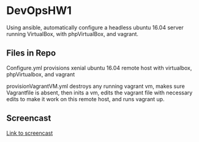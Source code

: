 # DevOpsHW1
Using ansible, automatically configure a headless ubuntu 16.04 server running VirtualBox, with phpVirtualBox, and vagrant.

## Files in Repo
Configure.yml provisions xenial ubuntu 16.04 remote host with virtualbox, phpVirtualbox, and vagrant

provisionVagrantVM.yml destroys any running vagrant vm, makes sure Vagrantfile is absent, then inits a vm, edits the vagrant file with necessary edits to make it work on this remote host, and runs vagrant up.

## Screencast
[Link to screencast](https://youtu.be/h6K7sNhbY2g "vchawla3's screencast")
